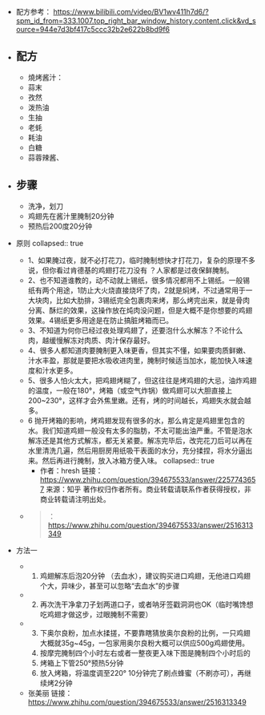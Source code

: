 - 配方参考： https://www.bilibili.com/video/BV1wv411h7d6/?spm_id_from=333.1007.top_right_bar_window_history.content.click&vd_source=944e7d3bf417c5ccc32b2e622b8bd9f6
- ## 配方
	- 燒烤酱汁：
	- 蒜末
	-  孜然
	-  泼热油
	-  生抽
	-  老蚝
	- 耗油
	- 白糖
	- 蒜蓉辣酱、

- ## 步骤
	- 洗净，划刀
	- 鸡翅先在酱汁里腌制20分钟
	- 预热后200度20分钟
- 原则
  collapsed:: true
	- 1、如果腌过夜，就不必打花刀，临时腌制想快才打花刀，复杂的原理不多说，但你看过肯德基的鸡翅打花刀没有 ？人家都是过夜保鲜腌制。
	- 2、也不知道谁教的，动不动就上锡纸，很多情况都用不上锡纸。一般锡纸有两个用途，1防止大火烧直接烧坏了肉，2就是焖烤，不过通常用于一大块肉，比如大肋排，3锡纸完全包裹肉来烤，那么烤完出来，就是骨肉分离、酥烂的效果，这操作放在炖肉没问题，但是大概不是你想要的鸡翅效果。4锡纸更多用途是在防止搞脏烤箱而已。
	- 3、不知道为何你已经过夜处理鸡翅了，还要泡什么水解冻？不论什么肉，越缓慢解冻对肉质、肉汁保存最好。
	- 4、很多人都知道肉要腌制更入味更香，但其实不懂，如果要肉质鲜嫩、汁水丰盈，那就是要把水吸收进肉里，腌制时候适当加水，能加快入味速度和汁水更多。
	- 5、很多人怕火太大，把鸡翅烤糊了，但这往往是烤鸡翅的大忌，油炸鸡翅的温度，一般在180°，烤箱（或空气炸锅）做鸡翅可以大胆直接上200~230°，这样才会外焦里嫩。还有，烤的时间越长，鸡翅失水就会越多。
	- 6 抛开烤箱的影响，烤鸡翅发现有很多的水，那么肯定是鸡翅里包含的水。我们知道鸡翅一般没有太多的脂肪，不太可能出油严重。不管是泡水解冻还是其他方式解冻，都无关紧要。解冻完毕后，改完花刀后可以再在水里清洗几遍，然后用厨房用纸吸干表面的水分，充分揉捏，将水分逼出来。然后再进行腌制，放入冰箱方便入味。
	  collapsed:: true
		- 作者：hresh
		  链接：https://www.zhihu.com/question/394675533/answer/2257743657
		  来源：知乎
		  著作权归作者所有。商业转载请联系作者获得授权，非商业转载请注明出处。
	- >：https://www.zhihu.com/question/394675533/answer/2516313349
- 方法一
	- 1. 鸡翅解冻后泡20分钟 （去血水），建议购买进口鸡翅，无他进口鸡翅个大，异味少，甚至可以忽略“去血水”的步骤
	- 2. 再次洗干净拿刀子划两道口子，或者呐牙签戳洞洞也OK（临时嘴馋想吃鸡翅才做这步，过眼腌制不需要）
	- 3. 下奥尔良粉，加点水揉搓，不要靠瞎猜放奥尔良粉的比例，一只鸡翅大概就35g~45g，一包家用奥尔良粉大概可以供应500g鸡翅使用。
	  4.  按摩完腌制四个小时左右或者一整夜更入味下图是腌制四个小时后的
	  5. 烤箱上下管250°预热5分钟
	  6.  放入烤箱，将温度调至220° 10分钟完了刷点蜂蜜（不刷亦可），再继续烤2分钟
	- 张美丽
	  链接：https://www.zhihu.com/question/394675533/answer/2516313349